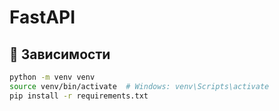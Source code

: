 # FastAPI

## 🔧 Зависимости

```bash
python -m venv venv
source venv/bin/activate  # Windows: venv\Scripts\activate
pip install -r requirements.txt
